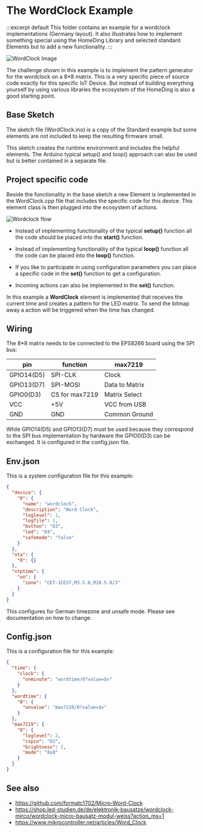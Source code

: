 # The WordClock Example

:::excerpt default
This folder contains an example for a wordclock implementations (Germany layout). It also illustrates how to implement something special
using the HomeDing Library and selected standard Elements but to add a new functionality.
:::

![WordClock Image](/wordclock.jpg)

The challenge shown in this example is to implement the pattern generator for the wordclock on a 8*8 matrix.
This is a very specific piece of source code exactly for this specific IoT Device. But instead of building everything
yourself by using various libraries the ecosystem of the HomeDing is also a good starting point.


## Base Sketch 

The sketch file (WordClock.ino) is a copy of the Standard example but some elements are not included to keep the resulting firmware small.

This sketch creates the runtime environment and includes the helpful elements.
The Arduino typical setup() and loop() approach can also be used but is better contained in a separate file.


## Project specific code 

Beside the functionality in the base sketch a new Element is implemented in the WordClock.cpp file
that includes the specific code for this device. This element class is then plugged into the ecosystem of actions.

![Wordclock flow](/wordclockflow.png)

* Instead of implementing functionality of the typical **setup()** function
  all the code should be placed into the **start()** function.

* Instead of implementing functionality of the typical **loop()** function
  all the code can be placed into the **loop()** function.

* If you like to participate in using configuration parameters you can place a specific code in the **set()** function to get a configuration.

* Incoming actions can also be implemented in the **set()** function.

In this example a **WordClock** element is implemented that receives the current time and creates a pattern for the LED matrix.
To send the bitmap away a action will be triggered when the time has changed.  


## Wiring

The 8*8 matrix needs to be connected to the EPS8266 board using the SPI bus:

| pin        | function       | max7219        |
| ---------- | -------------- | -------------- |
| GPIO14(D5) | SPI-CLK        | Clock          |
| GPIO13(D7) | SPI-MOSI       | Data to Matrix |
| GPIO0(D3)  | CS for max7219 | Matrix Select  |
| VCC        | +5V            | VCC from USB   |
| GND        | GND            | Common Ground  |

While GPIO14(D5) and GPIO13(D7) must be used because they correspond to the SPI bus implementation by hardware
the GPIO0(D3) can be exchanged. It is configured in the config.json file.


## Env.json

This is a system configuration file for this example:

```JSON
{
  "device": {
    "0": {
      "name": "wordclock",
      "description": "Word Clock",
      "loglevel": 1,
      "logfile": 1,
      "button": "D3",
      "led": "D4",
      "safemode": "false"
    }
  },
  "ota": {
    "0": {}
  },
  "ntptime": {
    "on": {
      "zone": "CET-1CEST,M3.5.0,M10.5.0/3"
    }
  }
}
```

This configures for German timezone and unsafe mode. Please see documentation on how to change.


## Config.json

This is a configuration file for this example:

```JSON
{
  "time": {
    "clock": {
      "onminute": "wordtime/0?value=$v"
    }
  },
  "wordtime": {
    "0": {
      "onvalue": "max7219/0?value=$v"
    }
  },
  "max7219": {
    "0": {
      "loglevel": 2,
      "cspin": "D3",
      "brightness": 2,
      "mode": "8x8"
    }
  }
}
```

## See also

* <https://github.com/formatc1702/Micro-Word-Clock>
* <https://shop.led-studien.de/de/elektronik-bausatze/wordclock-mirco/wordclock-micro-bausatz-modul-weiss?action_ms=1>
* <https://www.mikrocontroller.net/articles/Word_Clock>


